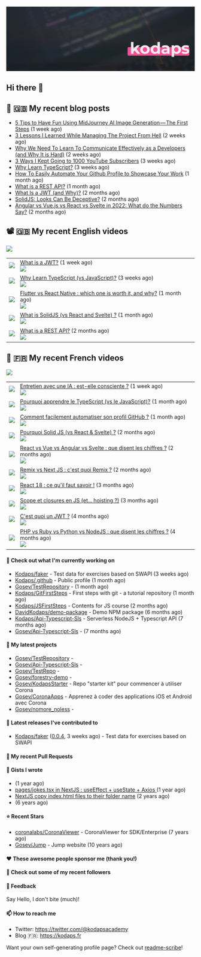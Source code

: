 ![This is an image](images/header.jpg)

## Hi there 👋


## 📜 🇬🇧 My recent blog posts

- [5 Tips to Have Fun Using MidJourney AI Image Generation — The First Steps](https://gosev.medium.com/5-tips-to-have-fun-using-midjourney-ai-image-generation-the-first-steps-81cf44a53931?source=rss-e68daed69805------2) (1 week ago)
- [3 Lessons I Learned While Managing The Project From Hell](https://medium.com/illumination/3-lessons-i-learned-while-managing-the-project-from-hell-e31196db2d5f?source=rss-e68daed69805------2) (2 weeks ago)
- [Why We Need To Learn To Communicate Effectively as a Developers (and Why It is Hard)](https://gosev.medium.com/why-we-need-to-learn-to-communicate-effectively-as-a-developers-and-why-it-is-hard-756871cd1b88?source=rss-e68daed69805------2) (2 weeks ago)
- [3 Ways I Kept Going to 1000 YouTube Subscribers](https://medium.com/new-writers-welcome/3-ways-i-kept-going-to-1000-youtube-subscribers-d316e2ca95b4?source=rss-e68daed69805------2) (3 weeks ago)
- [Why Learn TypeScript?](https://javascript.plainenglish.io/why-learn-typescript-19d71dfb12a5?source=rss-e68daed69805------2) (3 weeks ago)
- [How To Easily Automate Your Github Profile to Showcase Your Work](https://levelup.gitconnected.com/how-to-easily-automate-your-github-profile-to-showcase-your-work-126edab12d3c?source=rss-e68daed69805------2) (1 month ago)
- [What is a REST API?](https://levelup.gitconnected.com/what-is-a-rest-api-6471b08eb575?source=rss-e68daed69805------2) (1 month ago)
- [What Is a JWT (and Why)?](https://levelup.gitconnected.com/what-is-a-jwt-nd-why-2bd0c74aa26f?source=rss-e68daed69805------2) (2 months ago)
- [SolidJS: Looks Can Be Deceptive?](https://javascript.plainenglish.io/solidjs-looks-can-be-deceptive-65b2f91360fe?source=rss-e68daed69805------2) (2 months ago)
- [Angular vs Vue.js vs React vs Svelte in 2022: What do the Numbers Say?](https://javascript.plainenglish.io/angular-vs-vue-js-vs-react-vs-svelte-in-2022-what-do-the-numbers-say-7ae38a549d8d?source=rss-e68daed69805------2) (2 months ago)

## 📽 🇬🇧 My recent English videos
<img src="https://img.shields.io/youtube/channel/subscribers/UC2DOovF-OjIQ6nHClUyLKKQ?style=for-the-badge"></img>
<table>

<tr>
<td><img src="https://img.youtube.com/vi/LF4xogh9sko/default.jpg"></img></td>
<td>
<a href="https://www.youtube.com/watch?v=LF4xogh9sko">What is a JWT?</a> (1 week ago) <br/>
<img src="https://img.shields.io/youtube/views/LF4xogh9sko?style=flat-square"> </img> 
</td>
</tr>
<tr>
<td><img src="https://img.youtube.com/vi/jFUVbiZrwlY/default.jpg"></img></td>
<td>
<a href="https://www.youtube.com/watch?v=jFUVbiZrwlY">Why Learn TypeScript (vs JavaScript)?</a> (3 weeks ago) <br/>
<img src="https://img.shields.io/youtube/views/jFUVbiZrwlY?style=flat-square"> </img> 
</td>
</tr>
<tr>
<td><img src="https://img.youtube.com/vi/0zY-5z_8D4o/default.jpg"></img></td>
<td>
<a href="https://www.youtube.com/watch?v=0zY-5z_8D4o">Flutter vs React Native : which one is worth it, and why?</a> (1 month ago) <br/>
<img src="https://img.shields.io/youtube/views/0zY-5z_8D4o?style=flat-square"> </img> 
</td>
</tr>
<tr>
<td><img src="https://img.youtube.com/vi/A_dUsSzxwkI/default.jpg"></img></td>
<td>
<a href="https://www.youtube.com/watch?v=A_dUsSzxwkI">What is SolidJS (vs React and Svelte) ?</a> (1 month ago) <br/>
<img src="https://img.shields.io/youtube/views/A_dUsSzxwkI?style=flat-square"> </img> 
</td>
</tr>
<tr>
<td><img src="https://img.youtube.com/vi/2CpwxpLcxfU/default.jpg"></img></td>
<td>
<a href="https://www.youtube.com/watch?v=2CpwxpLcxfU">What is a REST API?</a> (2 months ago) <br/>
<img src="https://img.shields.io/youtube/views/2CpwxpLcxfU?style=flat-square"> </img> 
</td>
</tr>
</table>

## 📜 🇫🇷 My recent French videos
<img src="https://img.shields.io/youtube/channel/subscribers/UCzdX32OIhpfrdxQRhN2s98w?style=for-the-badge"></img>
<table>

<tr>
<td><img src="https://img.youtube.com/vi/A3lJWEyo088/default.jpg"></img></td>
<td>
<a href="https://www.youtube.com/watch?v=A3lJWEyo088">Entretien avec une IA : est-elle consciente ?</a> (1 week ago) <br/>
<img src="https://img.shields.io/youtube/views/A3lJWEyo088?style=flat-square"> </img> 
</td>
</tr>
<tr>
<td><img src="https://img.youtube.com/vi/gmWPWpVXoXU/default.jpg"></img></td>
<td>
<a href="https://www.youtube.com/watch?v=gmWPWpVXoXU">Pourquoi apprendre le TypeScript (vs le JavaScript)?</a> (1 month ago) <br/>
<img src="https://img.shields.io/youtube/views/gmWPWpVXoXU?style=flat-square"> </img> 
</td>
</tr>
<tr>
<td><img src="https://img.youtube.com/vi/plN1GwhiO9c/default.jpg"></img></td>
<td>
<a href="https://www.youtube.com/watch?v=plN1GwhiO9c">Comment facilement automatiser son profil GitHub ?</a> (1 month ago) <br/>
<img src="https://img.shields.io/youtube/views/plN1GwhiO9c?style=flat-square"> </img> 
</td>
</tr>
<tr>
<td><img src="https://img.youtube.com/vi/4Xnt2ASdFbA/default.jpg"></img></td>
<td>
<a href="https://www.youtube.com/watch?v=4Xnt2ASdFbA">Pourquoi Solid JS (vs React &amp; Svelte) ?</a> (2 months ago) <br/>
<img src="https://img.shields.io/youtube/views/4Xnt2ASdFbA?style=flat-square"> </img> 
</td>
</tr>
<tr>
<td><img src="https://img.youtube.com/vi/5Es-oq-o0Qg/default.jpg"></img></td>
<td>
<a href="https://www.youtube.com/watch?v=5Es-oq-o0Qg">React vs Vue vs Angular vs Svelte : que disent les chiffres ?</a> (2 months ago) <br/>
<img src="https://img.shields.io/youtube/views/5Es-oq-o0Qg?style=flat-square"> </img> 
</td>
</tr>
<tr>
<td><img src="https://img.youtube.com/vi/MfBXjOgef-U/default.jpg"></img></td>
<td>
<a href="https://www.youtube.com/watch?v=MfBXjOgef-U">Remix vs Next JS : c&#39;est quoi Remix ?</a> (2 months ago) <br/>
<img src="https://img.shields.io/youtube/views/MfBXjOgef-U?style=flat-square"> </img> 
</td>
</tr>
<tr>
<td><img src="https://img.youtube.com/vi/d6nkWVUo5vw/default.jpg"></img></td>
<td>
<a href="https://www.youtube.com/watch?v=d6nkWVUo5vw">React 18 : ce qu&#39;il faut savoir !</a> (3 months ago) <br/>
<img src="https://img.shields.io/youtube/views/d6nkWVUo5vw?style=flat-square"> </img> 
</td>
</tr>
<tr>
<td><img src="https://img.youtube.com/vi/LYvQWwsKiME/default.jpg"></img></td>
<td>
<a href="https://www.youtube.com/watch?v=LYvQWwsKiME">Scope et closures en JS (et... hoisting ?)</a> (3 months ago) <br/>
<img src="https://img.shields.io/youtube/views/LYvQWwsKiME?style=flat-square"> </img> 
</td>
</tr>
<tr>
<td><img src="https://img.youtube.com/vi/5qNfPBcogCs/default.jpg"></img></td>
<td>
<a href="https://www.youtube.com/watch?v=5qNfPBcogCs">C&#39;est quoi un JWT ?</a> (4 months ago) <br/>
<img src="https://img.shields.io/youtube/views/5qNfPBcogCs?style=flat-square"> </img> 
</td>
</tr>
<tr>
<td><img src="https://img.youtube.com/vi/evT5fptnRSo/default.jpg"></img></td>
<td>
<a href="https://www.youtube.com/watch?v=evT5fptnRSo">PHP vs Ruby vs Python vs NodeJS : que disent les chiffres ?</a> (4 months ago) <br/>
<img src="https://img.shields.io/youtube/views/evT5fptnRSo?style=flat-square"> </img> 
</td>
</tr>
</table>

#### 👷 Check out what I'm currently working on

- [Kodaps/faker](https://github.com/Kodaps/faker) - Test data for exercises based on SWAPI (3 weeks ago)
- [Kodaps/.github](https://github.com/Kodaps/.github) - Public profile (1 month ago)
- [Gosev/TestRepository](https://github.com/Gosev/TestRepository) -  (1 month ago)
- [Kodaps/GitFirstSteps](https://github.com/Kodaps/GitFirstSteps) - First steps with git - a tutorial repository (1 month ago)
- [Kodaps/JSFirstSteps](https://github.com/Kodaps/JSFirstSteps) - Contents for JS course (2 months ago)
- [DavidKodaps/demo-package](https://github.com/DavidKodaps/demo-package) - Demo NPM package (6 months ago)
- [Kodaps/Api-Typescript-Sls](https://github.com/Kodaps/Api-Typescript-Sls) - Serverless NodeJS &#43; Typescript API  (7 months ago)
- [Gosev/Api-Typescript-Sls](https://github.com/Gosev/Api-Typescript-Sls) -  (7 months ago)

#### 🌱 My latest projects

- [Gosev/TestRepository](https://github.com/Gosev/TestRepository) - 
- [Gosev/Api-Typescript-Sls](https://github.com/Gosev/Api-Typescript-Sls) - 
- [Gosev/TestRepo](https://github.com/Gosev/TestRepo) - 
- [Gosev/forestry-demo](https://github.com/Gosev/forestry-demo) - 
- [Gosev/KodapsStarter](https://github.com/Gosev/KodapsStarter) - Repo &#34;starter kit&#34; pour commencer à utiliser Corona
- [Gosev/CoronaApps](https://github.com/Gosev/CoronaApps) - Apprenez à coder des applications iOS et Android avec Corona
- [Gosev/nomore_noless](https://github.com/Gosev/nomore_noless) - 


#### 🔭 Latest releases I've contributed to

- [Kodaps/faker](https://github.com/Kodaps/faker) ([0.0.4](https://github.com/Kodaps/faker/releases/tag/0.0.4), 3 weeks ago) - Test data for exercises based on SWAPI

#### 🔨 My recent Pull Requests



#### 📓 Gists I wrote

- [](https://gist.github.com/ce3defb6415b67ec03f48fa11fc158f0) (1 year ago)
- [pages/jokes.tsx in NextJS : useEffect &#43; useState &#43; Axios ](https://gist.github.com/fbd960d5a653bf0f527678f038d5bee1) (1 year ago)
- [NextJS copy index.html files to their folder name](https://gist.github.com/e04abeb6079273b3be54ee6496a0b309) (2 years ago)
- [](https://gist.github.com/a144834b9542ab523a10) (6 years ago)

#### ⭐ Recent Stars

- [coronalabs/CoronaViewer](https://github.com/coronalabs/CoronaViewer) - CoronaViewer for SDK/Enterprise (7 years ago)
- [Gosev/Jump](https://github.com/Gosev/Jump) - Jump website (10 years ago)

#### ❤️ These awesome people sponsor me (thank you!)


#### 👯 Check out some of my recent followers


#### 💬 Feedback

Say Hello, I don't bite (much)!

#### 📫 How to reach me

- Twitter: https://twitter.com/@kodapsacademy
- Blog  🇫🇷: https://kodaps.fr

Want your own self-generating profile page? Check out [readme-scribe](https://github.com/muesli/readme-scribe)!
